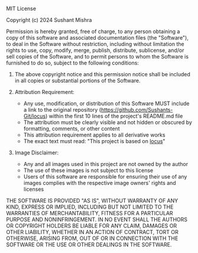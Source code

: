 MIT License

Copyright (c) 2024 Sushant Mishra

Permission is hereby granted, free of charge, to any person obtaining a copy
of this software and associated documentation files (the "Software"), to deal
in the Software without restriction, including without limitation the rights
to use, copy, modify, merge, publish, distribute, sublicense, and/or sell
copies of the Software, and to permit persons to whom the Software is
furnished to do so, subject to the following conditions:

1. The above copyright notice and this permission notice shall be included in all
copies or substantial portions of the Software.

2. Attribution Requirement:
   * Any use, modification, or distribution of this Software MUST include a link
     to the original repository (https://github.com/Sushants-Git/locus) within
     the first 10 lines of the project's README.md file
   * The attribution must be clearly visible and not hidden or obscured by
     formatting, comments, or other content
   * This attribution requirement applies to all derivative works
   * The exact text must read: "This project is based on [locus](https://github.com/Sushants-Git/locus)"

3. Image Disclaimer:
   * Any and all images used in this project are not owned by the author
   * The use of these images is not subject to this license
   * Users of this software are responsible for ensuring their use of any images
     complies with the respective image owners' rights and licenses

THE SOFTWARE IS PROVIDED "AS IS", WITHOUT WARRANTY OF ANY KIND, EXPRESS OR
IMPLIED, INCLUDING BUT NOT LIMITED TO THE WARRANTIES OF MERCHANTABILITY,
FITNESS FOR A PARTICULAR PURPOSE AND NONINFRINGEMENT. IN NO EVENT SHALL THE
AUTHORS OR COPYRIGHT HOLDERS BE LIABLE FOR ANY CLAIM, DAMAGES OR OTHER
LIABILITY, WHETHER IN AN ACTION OF CONTRACT, TORT OR OTHERWISE, ARISING FROM,
OUT OF OR IN CONNECTION WITH THE SOFTWARE OR THE USE OR OTHER DEALINGS IN THE
SOFTWARE.
